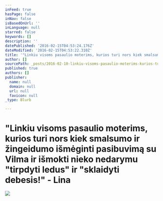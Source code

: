 ```yaml
---
inFeed: true
hasPage: false
inNav: false
isBasedOnUrl: ''
inLanguage: null
starred: false
keywords: []
description: ''
datePublished: '2016-02-15T04:53:24.176Z'
dateModified: '2016-02-15T04:53:22.310Z'
title: '"Linkiu visoms pasaulio moterims, kurios turi nors kiek smalsumo ir žingeidumo išmėginti pasibuvimą su Vilma ir išmokti nieko nedarymu “tirpdyti ledus” ir “sklaidyti debesis!” - Lina'
author: []
sourcePath: _posts/2016-02-10-linkiu-visoms-pasaulio-moterims-kurios-turi-nors-kiek-smal.md
published: true
authors: []
publisher:
  name: null
  domain: null
  url: null
  favicon: null
_type: Blurb

---
```

# "Linkiu visoms pasaulio moterims, kurios turi nors kiek smalsumo ir žingeidumo išmėginti pasibuvimą su Vilma ir išmokti nieko nedarymu "tirpdyti ledus" ir "sklaidyti debesis!" - Lina
![](https://s3-us-west-2.amazonaws.com/the-grid-img/p/d11dd2222c2242dc6484294e9505ca799d4cb888.jpg)